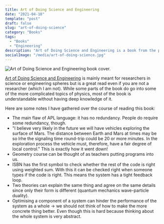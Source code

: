 ```yaml
---
title: Art of Doing Science and Engineering
date: "2021-04-18"
template: "post"
draft: false
slug: "art-of-doing-science"
category: "Books"
tags:
  - "Books"
  - "Engineering"
description: "Art of Doing Science and Engineering is a book from the prolific researcher Richarch Hamming (yes, the one who, among other things, invented Hamming code)."
socialImage: "/media/art-of-doing-science.jpg"
---
```


![Art of Doing Science and Engineering book cover.](/media/art-of-doing-science.jpg)

[Art of Doing Science and Engineering](https://www.amazon.com/Art-Doing-Science-Engineering-Learning/dp/1732265178) is mainly meant for researchers in science or engineering spheres but is a great read even if you are not a researcher (which I am not). While some parts of the book do go into some of the more complicated topics of physics, most of the book is understandable without having deep knowledge of it.

Here are some notes I have gathered over the course of reading this book:

- The main flaw of APL language: it has no redundancy. People do require some redundancy, though.
- "I believe very likely in the future we will have vehicles exploring the surface of Mars. The distance between Earth and Mars at times may be so lrhe the signaling time round-trip could be 20 or more minutes. In the exploration process the vehicle must, therefore, have a fair degree of local control." This is exactly how it went down!
- Geometry course can be thought of as teachers putting programs into us.
- ISBN has the first symbol to check whether the rest of the code is right using weighted sum. With this it can be checked right when someone types if the code is right. This means the system has a tight feedback loop.
- Two theories can explain the same thing and agree on the same details since only their form is different (quantum mechanics wave-particle duality).
- Optimising a component of a system can hinder the performance of the system as a whole → we should not think of how to make the more concrete thing better. Even though this is hard because thinking about the whole system is very abstract.
